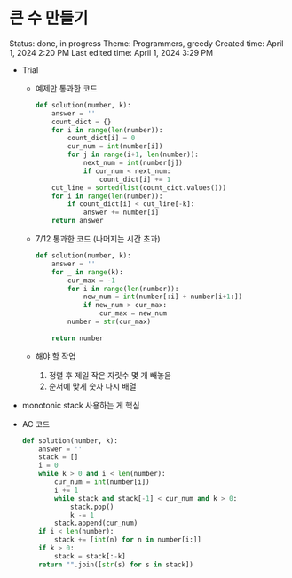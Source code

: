 # 큰 수 만들기

Status: done, in progress
Theme: Programmers, greedy
Created time: April 1, 2024 2:20 PM
Last edited time: April 1, 2024 3:29 PM

- Trial
    - 예제만 통과한 코드
        
        ```python
        def solution(number, k):
            answer = ''
            count_dict = {}
            for i in range(len(number)):
                count_dict[i] = 0
                cur_num = int(number[i])
                for j in range(i+1, len(number)):
                    next_num = int(number[j])
                    if cur_num < next_num:
                        count_dict[i] += 1 
            cut_line = sorted(list(count_dict.values()))
            for i in range(len(number)):
                if count_dict[i] < cut_line[-k]:
                    answer += number[i]
            return answer
        ```
        
    - 7/12 통과한 코드 (나머지는 시간 초과)
        
        ```python
        def solution(number, k):
            answer = ''
            for _ in range(k):
                cur_max = -1
                for i in range(len(number)):
                    new_num = int(number[:i] + number[i+1:])
                    if new_num > cur_max:
                        cur_max = new_num
                number = str(cur_max)
                    
            return number
        ```
        
    - 해야 할 작업
        1. 정렬 후 제일 작은 자릿수 몇 개 빼놓음 
        2. 순서에 맞게 숫자 다시 배열
- monotonic stack 사용하는 게 핵심
- AC 코드
    
    ```python
    def solution(number, k):
        answer = ''  
        stack = []
        i = 0
        while k > 0 and i < len(number):
            cur_num = int(number[i])
            i += 1 
            while stack and stack[-1] < cur_num and k > 0:
                stack.pop()
                k -= 1 
            stack.append(cur_num)
        if i < len(number):
            stack += [int(n) for n in number[i:]]
        if k > 0:
            stack = stack[:-k]
        return "".join([str(s) for s in stack])
    ```